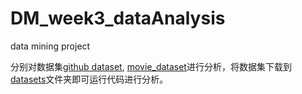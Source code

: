 # DM_week3_dataAnalysis

data mining project

分别对数据集[github dataset](https://www.kaggle.com/datasets/nikhil25803/github-dataset/data), [movie_dataset](https://www.kaggle.com/datasets/arsalanrehman/movies-dataset-from-piracy-website)进行分析，将数据集下载到[datasets](datasets)文件夹即可运行代码进行分析。
